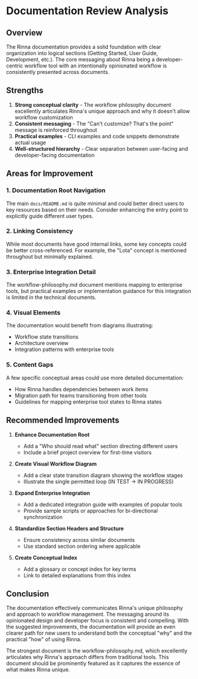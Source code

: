 <!-- Copyright (c) 2025 [Eric C. Mumford](https://github.com/heymumford) [@heymumford], Gemini Deep Research, Claude 3.7. -->

# Documentation Review Analysis

## Overview

The Rinna documentation provides a solid foundation with clear organization into logical sections (Getting Started, User Guide, Development, etc.). The core messaging about Rinna being a developer-centric workflow tool with an intentionally opinionated workflow is consistently presented across documents.

## Strengths

1. **Strong conceptual clarity** - The workflow philosophy document excellently articulates Rinna's unique approach and why it doesn't allow workflow customization
2. **Consistent messaging** - The "Can't customize? That's the point" message is reinforced throughout
3. **Practical examples** - CLI examples and code snippets demonstrate actual usage
4. **Well-structured hierarchy** - Clear separation between user-facing and developer-facing documentation

## Areas for Improvement

### 1. Documentation Root Navigation

The main `docs/README.md` is quite minimal and could better direct users to key resources based on their needs. Consider enhancing the entry point to explicitly guide different user types.

### 2. Linking Consistency

While most documents have good internal links, some key concepts could be better cross-referenced. For example, the "Lota" concept is mentioned throughout but minimally explained.

### 3. Enterprise Integration Detail

The workflow-philosophy.md document mentions mapping to enterprise tools, but practical examples or implementation guidance for this integration is limited in the technical documents.

### 4. Visual Elements

The documentation would benefit from diagrams illustrating:
- Workflow state transitions
- Architecture overview 
- Integration patterns with enterprise tools

### 5. Content Gaps

A few specific conceptual areas could use more detailed documentation:
- How Rinna handles dependencies between work items
- Migration path for teams transitioning from other tools
- Guidelines for mapping enterprise tool states to Rinna states

## Recommended Improvements

1. **Enhance Documentation Root**
   - Add a "Who should read what" section directing different users
   - Include a brief project overview for first-time visitors

2. **Create Visual Workflow Diagram**
   - Add a clear state transition diagram showing the workflow stages
   - Illustrate the single permitted loop (IN TEST → IN PROGRESS)

3. **Expand Enterprise Integration**
   - Add a dedicated integration guide with examples of popular tools
   - Provide sample scripts or approaches for bi-directional synchronization

4. **Standardize Section Headers and Structure**
   - Ensure consistency across similar documents
   - Use standard section ordering where applicable

5. **Create Conceptual Index**
   - Add a glossary or concept index for key terms
   - Link to detailed explanations from this index

## Conclusion

The documentation effectively communicates Rinna's unique philosophy and approach to workflow management. The messaging around its opinionated design and developer focus is consistent and compelling. With the suggested improvements, the documentation will provide an even clearer path for new users to understand both the conceptual "why" and the practical "how" of using Rinna.

The strongest document is the workflow-philosophy.md, which excellently articulates why Rinna's approach differs from traditional tools. This document should be prominently featured as it captures the essence of what makes Rinna unique.
